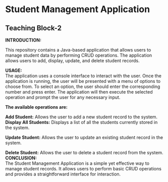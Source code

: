 # Student Management Application
## Teaching Block-2

**INTRODUCTION:**

This repository contains a Java-based application that allows users to manage student data by performing CRUD operations. The application allows users to add, display, update, and delete student records. 

**USAGE:**  
The application uses a console interface to interact with the user. Once the application is running, the user will be presented with a menu of options to choose from. To select an option, the user should enter the corresponding number and press enter. The application will then execute the selected operation and prompt the user for any necessary input.

**The available operations are:**

**Add Student:** Allows the user to add a new student record to the system.  
**Display All Students:** Displays a list of all the students currently stored in the system.  

**Update Student:** Allows the user to update an existing student record in the system.  

**Delete Student:** Allows the user to delete a student record from the system.  
**CONCLUSION:**  
The Student Management Application is a simple yet effective way to manage student records. It allows users to perform basic CRUD operations and provides a straightforward interface for interaction.
